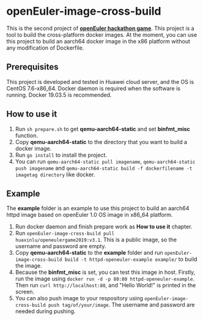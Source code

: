 # openEuler-image-cross-build
This is the second project of [**openEuler hackathon game**](https://openeuler.org/zh/events/2020hdc.html#section5). This project is a tool to build the cross-platform docker images. At the moment, you can use this project to build an aarch64 docker image in the x86 platform without any modification of Dockerfile.

## Prerequisites
This project is developed and tested in Huawei cloud server, and the OS is CentOS 7.6-x86_64. Docker daemon is required when the software is running. Docker 19.03.5 is recommended.

## How to use it
1. Run `sh prepare.sh` to get **qemu-aarch64-static** and set **binfmt_misc** function.
2. Copy **qemu-aarch64-static** to the directory that you want to build a docker image.
3. Run `go install` to install the project.
4. You can run `qemu-aarch64-static pull imagename`, `qemu-aarch64-static push imagename` and `qemu-aarch64-static build -f dockerfilename -t imagetag directory` like docker.

## Example
The **example** folder is an example to use this project to build an aarch64 httpd image based on openEuler 1.0 OS image in x86_64 platform.
1. Run docker daemon and finish prepare work as **How to use it** chapter.
2. Run `openEuler-image-cross-build pull huaxinlu/openeulergame2019:v3.1`. This is a public image, so the username and password are empty.
3. Copy **qemu-aarch64-static** to the **example** folder and run `openEuler-image-cross-build build -t httpd-openeuler-example example/` to build the image.
4. Because the **binfmt_misc** is set, you can test this image in host. Firstly, run the image using `docker run -d -p 80:80 httpd-openeuler-example`. Then run `curl http://localhost:80`, and "Hello World!" is printed in the screen.
5. You can also push image to your respository using `openEuler-image-cross-build push tag/of/your/image`. The username and password are needed during pushing.
